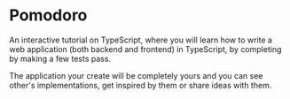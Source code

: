 # Pomodoro

An interactive tutorial on TypeScript, where you will learn how to write a web
application (both backend and frontend) in TypeScript, by completing by making
a few tests pass.

The application your create will be completely yours and you can see other's
implementations, get inspired by them or share ideas with them.

